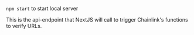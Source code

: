 `npm start` to start local server

This is the api-endpoint that NextJS will call to trigger Chainlink's functions to verify URLs.

